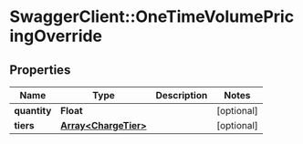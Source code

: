 # SwaggerClient::OneTimeVolumePricingOverride

## Properties
Name | Type | Description | Notes
------------ | ------------- | ------------- | -------------
**quantity** | **Float** |  | [optional] 
**tiers** | [**Array&lt;ChargeTier&gt;**](ChargeTier.md) |  | [optional] 


